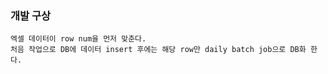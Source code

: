 ### 개발 구상
    엑셀 데이터이 row num을 먼저 맞춘다.  
    처음 작업으로 DB에 데이터 insert 후에는 해당 row만 daily batch job으로 DB화 한다.
